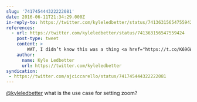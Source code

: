 ```yaml
---
slug: '741745444322222081'
date: 2016-06-11T21:34:29.000Z
in-reply-to: https://twitter.com/kyleledbetter/status/741363156547559424
references:
  - url: https://twitter.com/kyleledbetter/status/741363156547559424
    post-type: tweet
    content: >
        WAT, I didn’t know this was a thing <a href="https://t.co/K69GWgYP5I">pic.twitter.com/K69GWgYP5I</a>
    author:
      name: Kyle Ledbetter
      url: https://twitter.com/kyleledbetter
syndication:
 - https://twitter.com/ajciccarello/status/741745444322222081
---
```


[@kyleledbetter](https://twitter.com/kyleledbetter) what is the use case for setting zoom?
